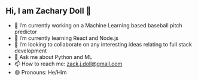 ## Hi, I am Zachary Doll 👋

- 🔭 I’m currently working on a Machine Learning based baseball pitch predictor
- 🌱 I’m currently learning React and Node.js
- 👯 I’m looking to collaborate on any interesting ideas relating to full stack development
- 💬 Ask me about Python and ML
- 📫 How to reach me: zack.j.doll@gmail.com
- 😄 Pronouns: He/Him

